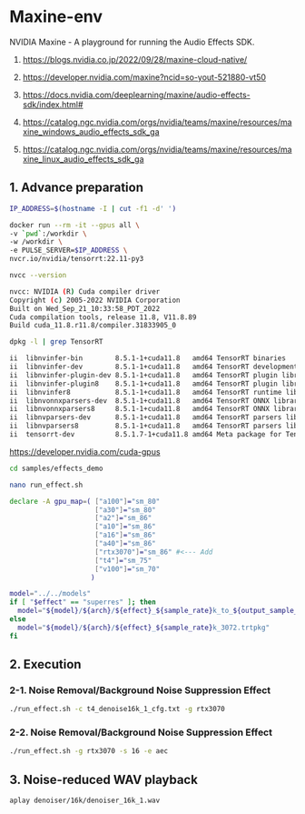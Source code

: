 # Maxine-env
NVIDIA Maxine - A playground for running the Audio Effects SDK.

1. https://blogs.nvidia.co.jp/2022/09/28/maxine-cloud-native/

2. https://developer.nvidia.com/maxine?ncid=so-yout-521880-vt50

3. https://docs.nvidia.com/deeplearning/maxine/audio-effects-sdk/index.html#

4. https://catalog.ngc.nvidia.com/orgs/nvidia/teams/maxine/resources/maxine_windows_audio_effects_sdk_ga

5. https://catalog.ngc.nvidia.com/orgs/nvidia/teams/maxine/resources/maxine_linux_audio_effects_sdk_ga

## 1. Advance preparation

```bash
IP_ADDRESS=$(hostname -I | cut -f1 -d' ')

docker run --rm -it --gpus all \
-v `pwd`:/workdir \
-w /workdir \
-e PULSE_SERVER=$IP_ADDRESS \
nvcr.io/nvidia/tensorrt:22.11-py3

nvcc --version

nvcc: NVIDIA (R) Cuda compiler driver
Copyright (c) 2005-2022 NVIDIA Corporation
Built on Wed_Sep_21_10:33:58_PDT_2022
Cuda compilation tools, release 11.8, V11.8.89
Build cuda_11.8.r11.8/compiler.31833905_0

dpkg -l | grep TensorRT

ii  libnvinfer-bin        8.5.1-1+cuda11.8   amd64 TensorRT binaries
ii  libnvinfer-dev        8.5.1-1+cuda11.8   amd64 TensorRT development libraries and headers
ii  libnvinfer-plugin-dev 8.5.1-1+cuda11.8   amd64 TensorRT plugin libraries
ii  libnvinfer-plugin8    8.5.1-1+cuda11.8   amd64 TensorRT plugin libraries
ii  libnvinfer8           8.5.1-1+cuda11.8   amd64 TensorRT runtime libraries
ii  libnvonnxparsers-dev  8.5.1-1+cuda11.8   amd64 TensorRT ONNX libraries
ii  libnvonnxparsers8     8.5.1-1+cuda11.8   amd64 TensorRT ONNX libraries
ii  libnvparsers-dev      8.5.1-1+cuda11.8   amd64 TensorRT parsers libraries
ii  libnvparsers8         8.5.1-1+cuda11.8   amd64 TensorRT parsers libraries
ii  tensorrt-dev          8.5.1.7-1+cuda11.8 amd64 Meta package for TensorRT development libraries
```

https://developer.nvidia.com/cuda-gpus


```bash
cd samples/effects_demo

nano run_effect.sh
```
```sh
declare -A gpu_map=( ["a100"]="sm_80"
                     ["a30"]="sm_80"
                     ["a2"]="sm_86"
                     ["a10"]="sm_86"
                     ["a16"]="sm_86"
                     ["a40"]="sm_86"
                     ["rtx3070"]="sm_86" #<--- Add
                     ["t4"]="sm_75"
                     ["v100"]="sm_70"
                    )

model="../../models"
if [ "$effect" == "superres" ]; then
  model="${model}/${arch}/${effect}_${sample_rate}k_to_${output_sample_rate}k.trtpkg"
else
  model="${model}/${arch}/${effect}_${sample_rate}k_3072.trtpkg"
fi
```

## 2. Execution
### 2-1. Noise Removal/Background Noise Suppression Effect
```bash
./run_effect.sh -c t4_denoise16k_1_cfg.txt -g rtx3070
```
### 2-2. Noise Removal/Background Noise Suppression Effect
```bash
./run_effect.sh -g rtx3070 -s 16 -e aec
```

## 3. Noise-reduced WAV playback
```
aplay denoiser/16k/denoiser_16k_1.wav
```
